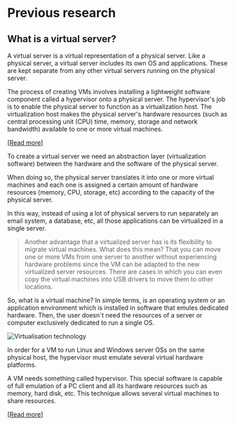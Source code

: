 # Previous research

## What is a virtual server?

A virtual server is a virtual representation of a physical server. Like a physical server, a virtual server includes its own OS and applications. These are kept separate from any other virtual servers running on the physical server.

The process of creating VMs involves installing a lightweight software component called a hypervisor onto a physical server. The hypervisor's job is to enable the physical server to function as a virtualization host. The virtualization host makes the physical server's hardware resources (such as central processing unit (CPU) time, memory, storage and network bandwidth) available to one or more virtual machines.

\[[Read more](https://www.techtarget.com/whatis/definition/server)]

To create a virtual server we need an abstraction layer (virtualization software) between the hardware and the software of the physical server.

When doing so, the physical server translates it into one or more virtual machines and each one is assigned a certain amount of hardware resources (memory, CPU, storage, etc) according to the capacity of the physical server.

In this way, instead of using a lot of physical servers to run separately an email system, a database, etc, all those applications can be virtualized in a single server.

> Another advantage that a virtualized server has is its flexibility to migrate virtual machines. What does this mean? That you can move one or more VMs from one server to another without experiencing hardware problems since the VM can be adapted to the new virtualized server resources. There are cases in which you can even copy the virtual machines into USB drivers to move them to other locations.

So, what is a virtual machine? In simple terms, is an operating system or an application environment which is installed in software that emules dedicated hardware. Then, the user doesn´t need the resources of a server or computer exclusively dedicated to run a single OS.

![Virtualisation technology](https://www.masterdc.com/mydata/myuploads/2021/06/virtual.png)

In order for a VM to run Linux and Windows server OSs on the same physical host, the hypervisor must emulate several virtual hardware platforms.

A VM needs something called hypervisor. This special software is capable of full emulation of a PC client and all its hardware resources such as memory, hard disk, etc. This technique allows several virtual machines to share resources.

\[[Read more](https://www.masterdc.com/blog/what-is-virtual-machine-server-network/)]

